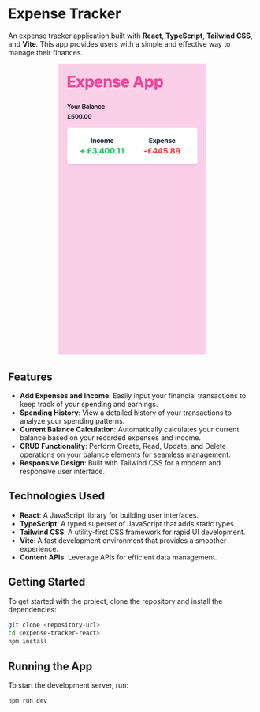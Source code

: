 # Expense Tracker

An expense tracker application built with **React**, **TypeScript**, **Tailwind CSS**, and **Vite**. This app provides users with a simple and effective way to manage their finances. 


<!-- ![Current MVP](/src/assets/mvp-expense-app-1.png) -->

<div style="text-align: center;">
  <img src="src/assets/mvp-expense-app-1.png" alt="Current MVP" title="Current MVP" width="300" />
</div>


## Features

- **Add Expenses and Income**: Easily input your financial transactions to keep track of your spending and earnings.
- **Spending History**: View a detailed history of your transactions to analyze your spending patterns.
- **Current Balance Calculation**: Automatically calculates your current balance based on your recorded expenses and income.
- **CRUD Functionality**: Perform Create, Read, Update, and Delete operations on your balance elements for seamless management.
- **Responsive Design**: Built with Tailwind CSS for a modern and responsive user interface.

## Technologies Used

- **React**: A JavaScript library for building user interfaces.
- **TypeScript**: A typed superset of JavaScript that adds static types.
- **Tailwind CSS**: A utility-first CSS framework for rapid UI development.
- **Vite**: A fast development environment that provides a smoother experience.
- **Content APIs**: Leverage APIs for efficient data management.

## Getting Started

To get started with the project, clone the repository and install the dependencies:

```bash
git clone <repository-url>
cd <expense-tracker-react>
npm install
```

## Running the App

To start the development server, run:

```bash
npm run dev
```

